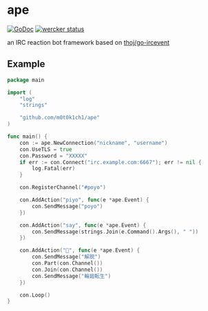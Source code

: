 # ape

[![GoDoc](https://godoc.org/github.com/m0t0k1ch1/ape?status.svg)](https://godoc.org/github.com/m0t0k1ch1/ape) [![wercker status](https://app.wercker.com/status/4de970b70eff735cd6cdd0a1c51d10e1/s/master "wercker status")](https://app.wercker.com/project/bykey/4de970b70eff735cd6cdd0a1c51d10e1)

an IRC reaction bot framework based on [thoj/go-ircevent](https://github.com/thoj/go-ircevent)

## Example

``` go
package main

import (
	"log"
	"strings"

	"github.com/m0t0k1ch1/ape"
)

func main() {
	con := ape.NewConnection("nickname", "username")
	con.UseTLS = true
	con.Password = "XXXXX"
	if err := con.Connect("irc.example.com:6667"); err != nil {
		log.Fatal(err)
	}

	con.RegisterChannel("#poyo")

	con.AddAction("piyo", func(e *ape.Event) {
		con.SendMessage("poyo")
	})

	con.AddAction("say", func(e *ape.Event) {
		con.SendMessage(strings.Join(e.Command().Args(), " "))
	})

	con.AddAction("🙏", func(e *ape.Event) {
		con.SendMessage("解脱")
		con.Part(con.Channel())
		con.Join(con.Channel())
		con.SendMessage("輪廻転生")
	})

	con.Loop()
}
```
